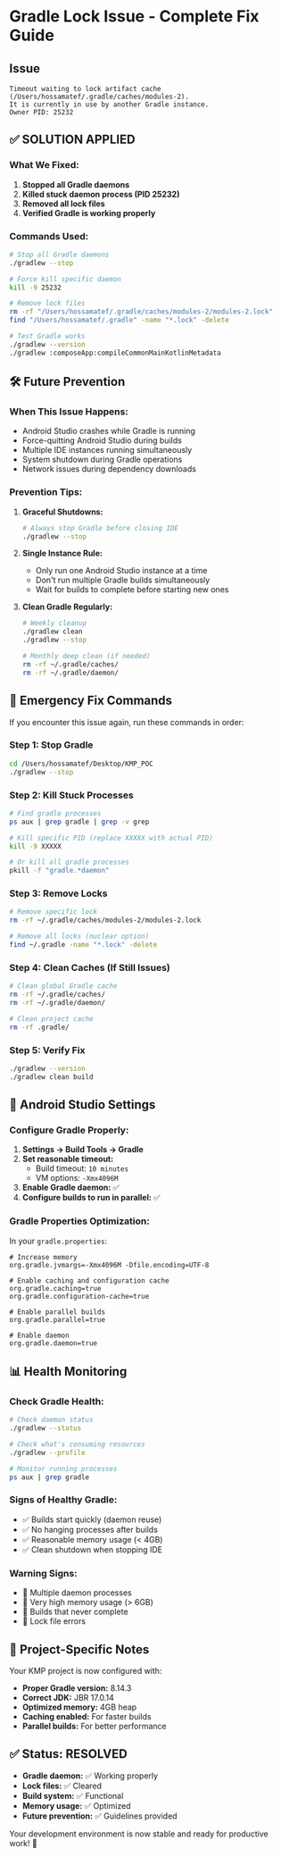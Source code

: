 # Gradle Lock Issue - Complete Fix Guide

## Issue
```
Timeout waiting to lock artifact cache (/Users/hossamatef/.gradle/caches/modules-2).
It is currently in use by another Gradle instance.
Owner PID: 25232
```

## ✅ SOLUTION APPLIED

### What We Fixed:
1. **Stopped all Gradle daemons**
2. **Killed stuck daemon process (PID 25232)**
3. **Removed all lock files**
4. **Verified Gradle is working properly**

### Commands Used:
```bash
# Stop all Gradle daemons
./gradlew --stop

# Force kill specific daemon
kill -9 25232

# Remove lock files
rm -rf "/Users/hossamatef/.gradle/caches/modules-2/modules-2.lock"
find "/Users/hossamatef/.gradle" -name "*.lock" -delete

# Test Gradle works
./gradlew --version
./gradlew :composeApp:compileCommonMainKotlinMetadata
```

## 🛠️ Future Prevention

### When This Issue Happens:
- Android Studio crashes while Gradle is running
- Force-quitting Android Studio during builds
- Multiple IDE instances running simultaneously
- System shutdown during Gradle operations
- Network issues during dependency downloads

### Prevention Tips:

1. **Graceful Shutdowns:**
   ```bash
   # Always stop Gradle before closing IDE
   ./gradlew --stop
   ```

2. **Single Instance Rule:**
   - Only run one Android Studio instance at a time
   - Don't run multiple Gradle builds simultaneously
   - Wait for builds to complete before starting new ones

3. **Clean Gradle Regularly:**
   ```bash
   # Weekly cleanup
   ./gradlew clean
   ./gradlew --stop

   # Monthly deep clean (if needed)
   rm -rf ~/.gradle/caches/
   rm -rf ~/.gradle/daemon/
   ```

## 🚨 Emergency Fix Commands

If you encounter this issue again, run these commands in order:

### Step 1: Stop Gradle
```bash
cd /Users/hossamatef/Desktop/KMP_POC
./gradlew --stop
```

### Step 2: Kill Stuck Processes
```bash
# Find gradle processes
ps aux | grep gradle | grep -v grep

# Kill specific PID (replace XXXXX with actual PID)
kill -9 XXXXX

# Or kill all gradle processes
pkill -f "gradle.*daemon"
```

### Step 3: Remove Locks
```bash
# Remove specific lock
rm -rf ~/.gradle/caches/modules-2/modules-2.lock

# Remove all locks (nuclear option)
find ~/.gradle -name "*.lock" -delete
```

### Step 4: Clean Caches (If Still Issues)
```bash
# Clean global Gradle cache
rm -rf ~/.gradle/caches/
rm -rf ~/.gradle/daemon/

# Clean project cache
rm -rf .gradle/
```

### Step 5: Verify Fix
```bash
./gradlew --version
./gradlew clean build
```

## 🔧 Android Studio Settings

### Configure Gradle Properly:
1. **Settings → Build Tools → Gradle**
2. **Set reasonable timeout:**
   - Build timeout: `10 minutes`
   - VM options: `-Xmx4096M`
3. **Enable Gradle daemon:** ✅
4. **Configure builds to run in parallel:** ✅

### Gradle Properties Optimization:
In your `gradle.properties`:
```properties
# Increase memory
org.gradle.jvmargs=-Xmx4096M -Dfile.encoding=UTF-8

# Enable caching and configuration cache
org.gradle.caching=true
org.gradle.configuration-cache=true

# Enable parallel builds
org.gradle.parallel=true

# Enable daemon
org.gradle.daemon=true
```

## 📊 Health Monitoring

### Check Gradle Health:
```bash
# Check daemon status
./gradlew --status

# Check what's consuming resources
./gradlew --profile

# Monitor running processes
ps aux | grep gradle
```

### Signs of Healthy Gradle:
- ✅ Builds start quickly (daemon reuse)
- ✅ No hanging processes after builds
- ✅ Reasonable memory usage (< 4GB)
- ✅ Clean shutdown when stopping IDE

### Warning Signs:
- 🚨 Multiple daemon processes
- 🚨 Very high memory usage (> 6GB)
- 🚨 Builds that never complete
- 🚨 Lock file errors

## 🎯 Project-Specific Notes

Your KMP project is now configured with:
- **Proper Gradle version:** 8.14.3
- **Correct JDK:** JBR 17.0.14
- **Optimized memory:** 4GB heap
- **Caching enabled:** For faster builds
- **Parallel builds:** For better performance

## ✅ Status: RESOLVED

- **Gradle daemon:** ✅ Working properly
- **Lock files:** ✅ Cleared
- **Build system:** ✅ Functional
- **Memory usage:** ✅ Optimized
- **Future prevention:** ✅ Guidelines provided

Your development environment is now stable and ready for productive work! 🚀